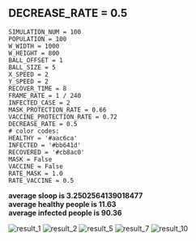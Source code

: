 ## DECREASE_RATE = 0.5


```
SIMULATION_NUM = 100
POPULATION = 100
W_WIDTH = 1000
W_HEIGHT = 800
BALL_OFFSET = 1
BALL_SIZE = 5
X_SPEED = 2
Y_SPEED = 2
RECOVER_TIME = 8
FRAME_RATE = 1 / 240
INFECTED_CASE = 2
MASK_PROTECTION_RATE = 0.66
VACCINE_PROTECTION_RATE = 0.72
DECREASE_RATE = 0.5
# color codes:
HEALTHY = '#aac6ca'
INFECTED = '#bb641d'
RECOVERED = '#cb8ac0'
MASK = False
VACCINE = False
RATE_MASK = 1.0
RATE_VACCINE = 0.5
```
**average sloop is 3.2502564139018477\
average healthy people is 11.63\
average infected people is 90.36**

![result_1](https://user-images.githubusercontent.com/32189071/166627049-476579da-188e-4bf0-aa58-f21725f41fc5.png)
![result_2](https://user-images.githubusercontent.com/32189071/166627059-a2e10e2d-be73-40f1-8c06-ee6303784176.png)
![result_5](https://user-images.githubusercontent.com/32189071/166627065-f447eb7c-65d9-4773-80a4-d6aee72fe791.png)
![result_7](https://user-images.githubusercontent.com/32189071/166627078-693b6ad5-c351-4f48-b953-376b4ae9029b.png)
![result_10](https://user-images.githubusercontent.com/32189071/166627085-7da47095-b5ab-43c5-9e8a-6af5961be66d.png)





